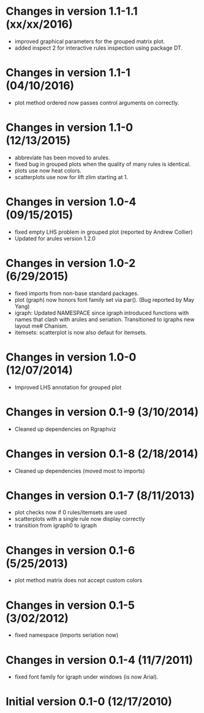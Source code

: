 # Changes in version 1.1-1.1 (xx/xx/2016)

* improved graphical parameters for the grouped matrix plot.
* added inspect 2 for interactive rules inspection using package DT.

# Changes in version 1.1-1 (04/10/2016)

* plot method ordered now passes control arguments on correctly.

# Changes in version 1.1-0 (12/13/2015)

* abbreviate has been moved to arules. 
* fixed bug in grouped plots when the quality of many rules is identical.
* plots use now heat colors. 
* scatterplots use now for lift zlim starting at 1.

# Changes in version 1.0-4 (09/15/2015)

* fixed empty LHS problem in grouped plot (reported by Andrew Collier)
* Updated for arules version 1.2.0

# Changes in version 1.0-2 (6/29/2015)

* fixed imports from non-base standard packages.
* plot (graph) now honors font family set via par(). 
      (Bug reported by May Yang) 
* igraph: Updated NAMESPACE since igraph introduced functions with 
      names that clash with arules and seriation. 
      Transitioned to igraphs new layout me# Chanism. 
* itemsets: scatterplot is now also defaut for itemsets.

# Changes in version 1.0-0 (12/07/2014)

* Improved LHS annotation for grouped plot

# Changes in version 0.1-9 (3/10/2014)

* Cleaned up dependencies on Rgraphviz

# Changes in version 0.1-8 (2/18/2014)

* Cleaned up dependencies (moved most to imports)

# Changes in version 0.1-7 (8/11/2013)

* plot checks now if 0 rules/itemsets are used
* scatterplots with a single rule now display correctly
* transition from igraph0 to igraph

# Changes in version 0.1-6 (5/25/2013)

* plot method matrix does not accept custom colors 

# Changes in version 0.1-5 (3/02/2012)

* fixed namespace (imports seriation now)

# Changes in version 0.1-4 (11/7/2011)

* fixed font family for igraph under windows (is now Arial).

# Initial version 0.1-0 (12/17/2010)

